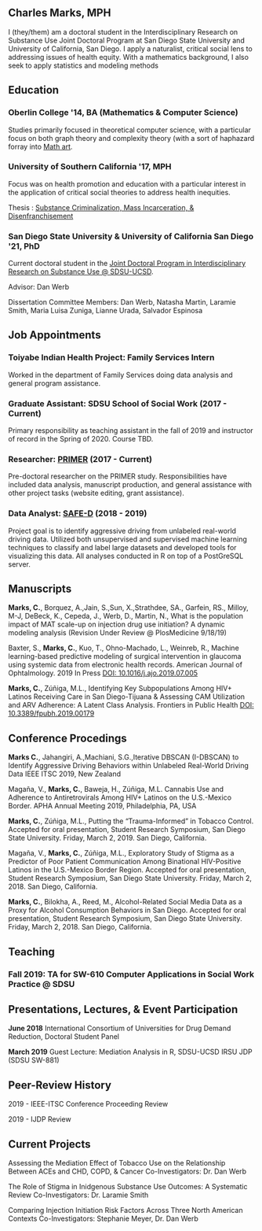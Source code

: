 ## Charles Marks, MPH

I (they/them) am a doctoral student in the Interdisciplinary Research on Substance Use Joint Doctoral Program at San Diego State University and University of California, San Diego.  I apply a naturalist, critical social lens to addressing issues of health equity.  With a mathematics background, I also seek to apply statistics and modeling methods 

## Education

### Oberlin College '14, BA (Mathematics & Computer Science)

Studies primarily focused in theoretical computer science, with a particular focus on both graph theory and complexity theory (with a sort of haphazard forray into [Math art](http://bridgesmathart.org/2012/cdrom/exhibition.pdf).  

### University of Southern California '17, MPH

Focus was on health promotion and education with a particular interest in the application of critical social theories to address health inequities.

Thesis : [Substance Criminalization, Mass Incarceration, & Disenfranchisement](https://cmarkymark.github.io/papers/Substance%20Criminalization%2C%20Mass%20Incarceration%2C%20%26%20Disenfranchisement.pdf)

### San Diego State University & University of California San Diego '21, PhD

Current doctoral student in the [Joint Doctoral Program in Interdisciplinary Research on Substance Use @ SDSU-UCSD](https://chhs.sdsu.edu/irsu/). 

Advisor: Dan Werb

Dissertation Committee Members: Dan Werb, Natasha Martin, Laramie Smith, Maria Luisa Zuniga, Lianne Urada, Salvador Espinosa

## Job Appointments

### Toiyabe Indian Health Project: Family Services Intern

Worked in the department of Family Services doing data analysis and general program assistance.

### Graduate Assistant: SDSU School of Social Work (2017 - Current)

Primary responsibility as teaching assistant in the fall of 2019 and instructor of record in the Spring of 2020.  Course TBD.

### Researcher: [PRIMER](https://primerstudy.com/our-team/) (2017 - Current)

Pre-doctoral researcher on the PRIMER study.  Responsibilities have included data analysis, manuscript production, and general assistance with other project tasks (website editing, grant assistance).

### Data Analyst: [SAFE-D](https://www.vtti.vt.edu/utc/safe-d/index.php/projects/big-data-visualization-and-spatiotemporal-modeling-of-aggressive-driving/) (2018 - 2019)

Project goal is to identify aggressive driving from unlabeled real-world driving data.  Utilized both unsupervised and supervised machine learning techniques to classify and label large datasets and developed tools for visualizing this data.  All analyses conducted in R on top of a PostGreSQL server.

## Manuscripts

**Marks, C.**, Borquez, A.,Jain, S.,Sun, X.,Strathdee, SA., Garfein, RS., Milloy, M-J, DeBeck, K., Cepeda, J., Werb, D., Martin, N., What is the population impact of MAT scale-up on injection drug use initiation? A dynamic modeling analysis (Revision Under Review @ PlosMedicine 9/18/19)

Baxter, S., **Marks, C.**, Kuo, T., Ohno-Machado, L., Weinreb, R., Machine learning-based predictive modeling of surgical intervention in glaucoma using systemic data from electronic health records. American Journal of Ophtalmology. 2019 In Press [DOI: 10.1016/j.ajo.2019.07.005](https://doi.org/10.1016/j.ajo.2019.07.005)

**Marks, C.**, Zúñiga, M.L., Identifying Key Subpopulations Among HIV+ Latinos Receiving Care in San Diego-Tijuana & Assessing CAM Utilization and ARV Adherence: A Latent Class Analysis. Frontiers in Public Health [DOI: 10.3389/fpubh.2019.00179](https://doi.org/10.3389/fpubh.2019.00179)

## Conference Procedings

**Marks C.**, Jahangiri, A.,Machiani, S.G.,Iterative DBSCAN (I-DBSCAN) to Identify Aggressive Driving Behaviors within Unlabeled Real-World Driving Data IEEE ITSC 2019, New Zealand 

Magaña, V., **Marks, C.**, Baweja, H., Zúñiga, M.L. Cannabis Use and Adherence to Antiretrovirals Among HIV+ Latinos on the U.S.-Mexico Border. APHA Annual Meeting 2019, Philadelphia, PA, USA

**Marks, C.**, Zúñiga, M.L., Putting the “Trauma-Informed” in Tobacco Control. Accepted for oral presentation, Student Research Symposium, San Diego State University. Friday, March 2, 2019. San Diego, California.

Magaña, V., **Marks, C.**, Zúñiga, M.L., Exploratory Study of Stigma as a Predictor of Poor Patient Communication Among Binational HIV-Positive Latinos in the U.S.-Mexico Border Region. Accepted for oral presentation, Student Research Symposium, San Diego State University. Friday, March 2, 2018. San Diego, California.

**Marks, C.**, Bilokha, A., Reed, M., Alcohol-Related Social Media Data as a Proxy for Alcohol Consumption Behaviors in San Diego. Accepted for oral presentation, Student Research Symposium, San Diego State University. Friday, March 2, 2018. San Diego, California.

## Teaching

### Fall 2019: TA for SW-610 Computer Applications in Social Work Practice @ SDSU

## Presentations, Lectures, & Event Participation

**June 2018** International Consortium of Universities for Drug Demand Reduction, Doctoral Student Panel

**March 2019** Guest Lecture: Mediation Analysis in R, SDSU-UCSD IRSU JDP (SDSU SW-881)

## Peer-Review History

2019 - IEEE-ITSC Conference Proceeding Review

2019 - IJDP Review

## Current Projects

Assessing the Mediation Effect of Tobacco Use on the Relationship Between ACEs and CHD, COPD, & Cancer
Co-Investigators: Dr. Dan Werb

The Role of Stigma in Inidgenous Substance Use Outcomes: A Systematic Review
Co-Investigators: Dr. Laramie Smith

Comparing Injection Initiation Risk Factors Across Three North American Contexts
Co-Investigators: Stephanie Meyer, Dr. Dan Werb


